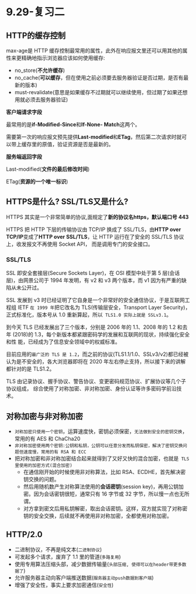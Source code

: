 # 9.29-复习二

## **HTTP的缓存控制**

max-age是 HTTP 缓存控制最常用的属性，此外在响应报文里还可以用其他的属性来更精确地指示浏览器应该如何使用缓存:

- no_store(**不允许缓存**)
- no_cache(**可以缓存**，但在使用之前必须要去服务器验证是否过期，是否有最新的版本)
- must-revalidate(意思是如果缓存不过期就可以继续使用，但过期了如果还想用就必须去服务器验证)



**客户端请求字段**

最常用的是**if-Modified-Since**和**If-None- Match**这两个。

需要第一次的响应报文预先提供**Last-modified**和**ETag**，然后第二次请求时就可以带上缓存里的原值，验证资源是否是最新的。

**服务端返回字段**

Last-modified(**文件的最后修改时间**)

ETag(**资源的一个唯一标识**)

## **HTTPS是什么? SSL/TLS又是什么?**

HTTPS 其实是一个非常简单的协议,面规定了**新的协议名https，默认端口号 443**

HTTPS 把 HTTP 下层的传输协议由 TCP/IP 换成了 SSL/TLS，由**HTTP over TCP/IP**变成了**HTTP over SSL/TLS**，让 HTTP 运行在了安全的 SSL/TLS 协议上，收发报文不再使用 Socket API， 而是调用专门的安全接口。

### **SSL/TLS**

SSL 即安全套接层(Secure Sockets Layer)，在 OSI 模型中处于第 5 层(会话层)，由网景公司于 1994 年发明，有 v2 和 v3 两个版本，而 v1 因为有严重的缺陷从未公开过。

SSL 发展到 v3 时已经证明了它自身是一个非常好的安全通信协议，于是互联网工程组 IETF `在 1999 年`把它改名为 TLS(传输层安全，Transport Layer Security)，正式标准化，版本号从 1.0 重新算起，所以` TLS1.0 实际上就是 SSLv3.1`。

到今天 TLS 已经发展出了三个版本，分别是 2006 年的 1.1、2008 年的 1.2 和去年 (2018)的 1.3，每个新版本都紧跟密码学的发展和互联网的现状，持续强化安全和性 能，已经成为了信息安全领域中的权威标准。

目前应用的`最广泛的 TLS 是 1.2`，而之前的协议(TLS1.1/1.0、SSLv3/v2)都已经被认为是不安全的，各大浏览器即将在 2020 年左右停止支持，所以接下来的讲解都针对的是 TLS1.2。

TLS 由记录协议、握手协议、警告协议、变更密码规范协议、扩展协议等几个子协议组成， 综合使用了对称加密、非对称加密、身份认证等许多密码学前沿技术。

## **对称加密与非对称加密**

- `对称加密只使用一个密钥`，运算速度快，密钥必须保密，`无法做到安全的密钥交换`，常用的有 AES 和 ChaCha20
- `非对称加密使用两个密钥:公钥和私钥，公钥可以任意分发而私钥保密，解决了密钥交换问题但速度慢，常用的有 RSA 和 ECC`
- 把对称加密和非对称加密结合起来就得到了又好又快的混合加密，也就是` TLS 里使用的加密方式(混合加密)`
  - 在通信刚开始的时候使用非对称算法，比如 RSA、ECDHE，首先解决密钥交换的问题。
  - 然后用随机数产生对称算法使用的**会话密钥**(session key)，再用公钥加密。因为会话密钥很短，通常只有 16 字节或 32 字节，所以慢一点也无所谓。
  - 对方拿到密文后用私钥解密，取出会话密钥。这样，双方就实现了对称密钥的安全交换，后续就不再使用非对称加密，全都使用对称加密。

## **HTTP/2.0** 

- 二进制协议，不再是纯文本(`二进制协议`)
- 可发起多个请求，废弃了 1.1 里的管道(`多路复用`)
- 使用专用算法压缩头部，减少数据传输量(`头部压缩, 使得可以在header带更多数据了`)
- 允许服务器主动向客户端推送数据(`服务器主动push数据到客户端`)
- 增强了安全性，事实上要求加密通信(`安全性`)


